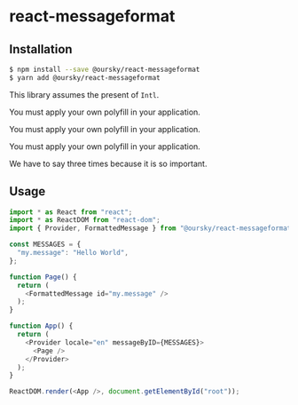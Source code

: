 # react-messageformat

## Installation

```sh
$ npm install --save @oursky/react-messageformat
$ yarn add @oursky/react-messageformat
```

This library assumes the present of `Intl`.

You must apply your own polyfill in your application.

You must apply your own polyfill in your application.

You must apply your own polyfill in your application.

We have to say three times because it is so important.

## Usage

```typescript
import * as React from "react";
import * as ReactDOM from "react-dom";
import { Provider, FormattedMessage } from "@oursky/react-messageformat";

const MESSAGES = {
  "my.message": "Hello World",
};

function Page() {
  return (
    <FormattedMessage id="my.message" />
  );
}

function App() {
  return (
    <Provider locale="en" messageByID={MESSAGES}>
      <Page />
    </Provider>
  );
}

ReactDOM.render(<App />, document.getElementById("root"));
```
